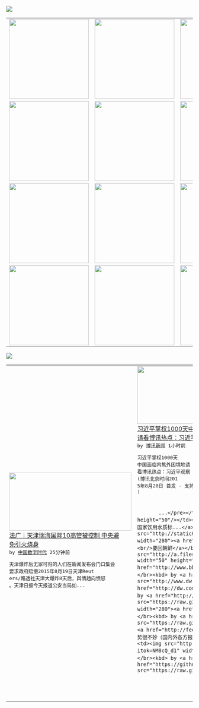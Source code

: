 

<a href="https://github.com/greatfire/z/raw/master/FreeBrowser.apk"><img src="https://raw.githubusercontent.com/greatfire/wiki/master/x/header.png" /></a><table><tr><td width="262" align="center" valign="center"><a href="https://github.com/greatfire/wiki/wiki/nyt" title="纽约时报中文网 国际纵览"><img src="https://raw.githubusercontent.com/greatfire/wiki/master/x/nyt_flag.png" width="215"/></a></td><td width="262" align="center" valign="center"><a href="https://github.com/greatfire/wiki/wiki/dw" title=""><img src="https://raw.githubusercontent.com/greatfire/wiki/master/x/dw_flag.png" width="215"/></a></td><td width="262" align="center" valign="center"><a href="https://github.com/greatfire/wiki/wiki/rmjd" title=""><img src="https://raw.githubusercontent.com/greatfire/wiki/master/x/rmjd_flag.png" width="215"/></a></td></tr><tr><td width="262" align="center" valign="center"><a href="https://github.com/paopaonetizen/website" title="泡泡 - 未经审查的互联网信息"><img src="https://raw.githubusercontent.com/greatfire/wiki/master/x/pp_flag.png" width="215"/></a></td><td width="262" align="center" valign="center"><a href="https://github.com/getlantern/mirror" title="以及自由微博和GreatFire.org官方中文论坛"><img src="https://raw.githubusercontent.com/greatfire/wiki/master/x/lantern_flag.png" width="215"/></a></td><td width="262" align="center" valign="center"><a href="https://github.com/cdtmirrors/m/" title=""><img src="https://raw.githubusercontent.com/greatfire/wiki/master/x/cdt_flag.png" width="215"/></a></td></tr><tr><td width="262" align="center" valign="center"><a href="https://github.com/program-think/blog" title="编程随想的博客"><img src="https://raw.githubusercontent.com/greatfire/wiki/master/x/pt_flag.png" width="215"/></a></td><td width="262" align="center" valign="center"><a href="https://github.com/greatfire/wiki/wiki/bbc" title=""><img src="https://raw.githubusercontent.com/greatfire/wiki/master/x/bbc_flag.png" width="215"/></a></td><td width="262" align="center" valign="center"><a href="https://github.com/freeweibo/s" title="自由微博 - 匿名和不受屏蔽的新浪微博搜索"><img src="https://raw.githubusercontent.com/greatfire/wiki/master/x/fw_flag.png" width="215"/></a></td></tr><tr><td width="262" align="center" valign="center"><a href="https://github.com/greatfire/wiki/wiki/google" title=""><img src="https://raw.githubusercontent.com/greatfire/wiki/master/x/google_flag.png" width="215"/></a></td><td width="262" align="center" valign="center"><a href="https://github.com/bxnews/boxun" title=""><img src="https://raw.githubusercontent.com/greatfire/wiki/master/x/bx_flag.png" width="215"/></a></td><td width="262" align="center" valign="center"><a href="https://github.com/greatfire/wiki/wiki/open-source" title="欢迎访问GreatFire.org开发者项目网站"><img src="https://raw.githubusercontent.com/greatfire/wiki/master/x/open-source_flag.png" width="215"/></a></td></tr></table><img src="https://raw.githubusercontent.com/greatfire/wiki/master/x/newsfeed text.png" /><table cols="4"><tr><td colspan="2" width="380"><a href="http://feedproxy.google.com/~r/chinadigitaltimes/IyPt/~3/b1jn5nzRvS8/"><img src="http://chinadigitaltimes.net/chinese/files/2015/08/005vnhZYgw1ev4c4uudc9j30sg0lc47c.jpg" width="330" height="156"/></a></br><a href="http://feedproxy.google.com/~r/chinadigitaltimes/IyPt/~3/b1jn5nzRvS8/">法广｜天津瑞海国际10高管被控制 中央避<br/>免引火烧身</a></br><kbd> by <a href="http://chinadigitaltimes.net/chinese/">中国数字时代</a> 25分钟前 </kbd></br><pre>天津爆炸后无家可归的人们在新闻发布会门口集会<br/>要求政府赔偿2015年8月19日天津Reut<br/>ers/路透社天津大爆炸8天后，舆情趋向愤怒<br/>。天津日报今天报道公安当局如...</pre></td><td colspan="2" width="380"><a href="http://www.boxun.com/news/gb/china/2015/08/201508200829.shtml"><img src="https://raw.githubusercontent.com/greatfire/wiki/master/x/bx_logo_b.png" width="330" height="156"/></a></br><a href="http://www.boxun.com/news/gb/china/2015/08/201508200829.shtml">习近平掌权1000天中国面临内焦外困境地<br/>请看博讯热点：习近平观察</a></br><kbd> by <a href="http://www.boxun.com">博讯新闻</a> 1小时前 </kbd></br><pre>习近平掌权1000天 中国面临内焦外困境地请<br/>看博讯热点：习近平观察
(博讯北京时间201<br/>5年8月20日 首发 - 支持此文作者/记者<br/>)

           ...</pre></td></tr><tr><td><img src="http://ww4.sinaimg.cn/large/006cm84bjw1ev80vzcwv0j30vw09kaco.jpg" width="50" height="50"/></td><td width="280"><a href="https://freeweibo.com/weibo/3877816406291500">数学不好的飘过。 //@蓝伟<br/>光博士:国家饮用水质标...</a></br><kbd> by <a href="https://freeweibo.com/">自由微博</a> 1小时前 </kbd></td><td><img src="http://static01.nyt.com/images/2015/08/16/world/KOREA1/KOREA1-articleLarge.jpg" width="50" height="50"/></td><td width="280"><a href="https://d144r8xvkm3as4.cloudfront.net/asia-pacific/20150820/c20defector/">一名脱北者的自白：就算饿死也<br/>要回朝鲜</a></br><kbd> by <a href="http://m.cn.nytimes.com/">纽约时报</a> 2小时前 </kbd></td></tr><tr><td><img src="http://a.files.bbci.co.uk/worldservice/live/assets/images/2015/08/18/150818204700_refugee_144x81_otehr_nocredit.jpg" width="50" height="50"/></td><td width="280"><a href="http://www.bbc.com/zhongwen/simp/world/2015/08/150819_slovakia_refugee">斯洛伐克：只接受叙利亚难民中<br/>的基督徒</a></br><kbd> by <a href="http://www.bbc.co.uk/zhongwen/simp">BBC</a> 3小时前 </kbd></td><td><img src="http://www.dw.com/image/0,,18658986_302,00.jpg" width="50" height="50"/></td><td width="280"><a href="http://dw.com/p/1GI4G?maca=chi-GK-text-greatfire-all-chinese-15625-xml-mrss">德国预计今年将接收80万难民</a></br><kbd> by <a href="http://dw.de">德国之声</a> 6小时前 </kbd></td></tr><tr><td><img src="https://raw.githubusercontent.com/greatfire/wiki/master/x/rmjd_logo.png" width="50" height="50"/></td><td width="280"><a href="http://www.rmjdw.com//yongguandangan/20150818/15153.html">国家安全生产监督总局局长杨栋<br/>梁被查  </a></br><kbd> by <a href="http://www.rmjdw.com/">人民监督网</a> 1天前 </kbd></td><td><img src="https://raw.githubusercontent.com/greatfire/wiki/master/x/pt_logo.png" width="50" height="50"/></td><td width="280"><a href="http://feedproxy.google.com/~r/programthink/~3/a6m_ATbVYiQ/weekly-share-91.html">每周转载：天朝近期的宏观经济<br/>形势很不妙（国内外各方报道）</a></br><kbd> by <a href="http://program-think.blogspot.com">编程随想</a> 5天前 </kbd></td></tr><tr><td><img src="http://pao-pao.net/sites/pao-pao.net/files/styles/base_adaptive/public/6523513689_baeec3c53c_z_0.jpg?itok=NM8cQ_d1" width="50" height="50"/></td><td width="280"><a href="https://pao-pao.net/article/593">网络维稳立法强制</a></br><kbd> by <a href="https://pao-pao.net">泡泡</a> 37天前 </kbd></td></table></br><a href="https://github.com/greatfire/z/raw/master/FreeBrowser.apk"><img src="https://raw.githubusercontent.com/greatfire/wiki/master/x/download app.png" /></a>